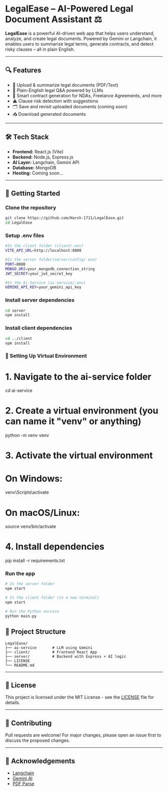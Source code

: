 # LegalEase – AI-Powered Legal Document Assistant ⚖️

**LegalEase** is a powerful AI-driven web app that helps users understand, analyze, and create legal documents. Powered by Gemini or Langchain, it enables users to summarize legal terms, generate contracts, and detect risky clauses – all in plain English.

---

## 🔍 Features

- 📄 Upload & summarize legal documents (PDF/Text)
- 🧠 Plain-English legal Q&A powered by LLMs
- 📝 Smart contract generation for NDAs, Freelance Agreements, and more
- ⚠️ Clause risk detection with suggestions
- 🗂 Save and revisit uploaded documents (coming soon)
- 📥 Download generated documents

---

## 🛠️ Tech Stack

- **Frontend:** React.js (Vite)
- **Backend:** Node.js, Express.js
- **AI Layer:** Langchain, Gemini API
- **Database:** MongoDB
- **Hosting:** Coming soon...

---

## 🚀 Getting Started

### Clone the repository

```bash
git clone https://github.com/Harsh-1711/LegalEase.git
cd LegalEase
```

### Setup .env files

```bash
#In the client folder (client/.env)
VITE_API_URL=http://localhost:8080

#In the server folder(server/config/.env)
PORT=8080
MONGO_URI=your_mongodb_connection_string
JWT_SECRET=your_jwt_secret_key

#In the Ai-Service (ai-service/.env)
GEMINI_API_KEY=your_gemini_api_key
```

### Install server dependencies

```bash
cd server
npm install
```

### Install client dependencies

```bash
cd ../client
npm install
```

### 🔧 Setting Up Virtual Environment

# 1. Navigate to the ai-service folder

cd ai-service

# 2. Create a virtual environment (you can name it "venv" or anything)

python -m venv venv

# 3. Activate the virtual environment

# On Windows:

venv\Scripts\activate

# On macOS/Linux:

source venv/bin/activate

# 4. Install dependencies

pip install -r requirements.txt

### Run the app

```bash
# In the server folder
npm start

# In the client folder (in a new terminal)
npm start

# Run the Python service
python main.py
```

## 📂 Project Structure

```
LegalEase/
├── ai-service       # LLM using Gemini
├── client/          # Frontend React App
├── server/          # Backend with Express + AI logic
├── LICENSE
└── README.md
```

---

## 📜 License

This project is licensed under the MIT License - see the [LICENSE](./LICENSE) file for details.

---

## 🤝 Contributing

Pull requests are welcome! For major changes, please open an issue first to discuss the proposed changes.

---

## 🙌 Acknowledgements

- [Langchain](https://www.langchain.com/)
- [Gemini AI](https://deepmind.google/technologies/gemini/)
- [PDF Parse](https://www.npmjs.com/package/pdf-parse)
